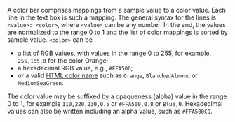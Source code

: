 A color bar comprises mappings from a sample value to a color value. 
Each line in the text box is such a mapping. 
The general syntax for the lines is `<value>: <color>`, where
`<value>` can be any number. In the end, the values are normalized 
to the range 0 to 1 and the list of color mappings is sorted
by sample value. `<color>` can be 

* a list of RGB values, with values in the range 0 to 255, for example,
  `255,165,0` for the color Orange;
* a hexadecimal RGB value, e.g., `#FFA500`;
* or a valid [HTML color name](https://www.w3schools.com/colors/colors_names.asp)
  such as `Orange`, `BlanchedAlmond` or `MediumSeaGreen`.  

The color value may be suffixed by a opaqueness (alpha) value in the range
0 to 1, for example `110,220,230,0.5` or `#FFA500,0.8` or `Blue,0`. 
Hexadecimal values can also be written including an alpha value, 
such as `#FFA500CD`.
